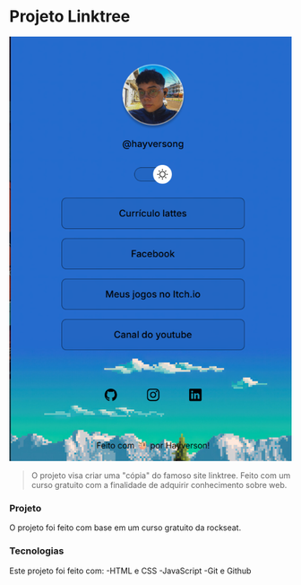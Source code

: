 # Projeto Linktree

<img src="./.github/exemplo-projeto.png" alt="Exemplo do projeto">

> O projeto visa criar uma "cópia" do famoso site linktree. Feito com um curso gratuito com a finalidade de adquirir conhecimento sobre web.

### Projeto

O projeto foi feito com base em um curso gratuito da rockseat.

### Tecnologias

Este projeto foi feito com:
-HTML e CSS
-JavaScript
-Git e Github
